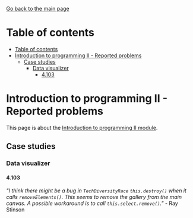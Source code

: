 [Go back to the main page](../../../README.md)

# Table of contents

- [Table of contents](#table-of-contents)
- [Introduction to programming II - Reported problems](#introduction-to-programming-ii---reported-problems)
  - [Case studies](#case-studies)
    - [Data visualizer](#data-visualizer)
      - [4.103](#4103)

# Introduction to programming II - Reported problems

This page is about the [Introduction to programming II module](../../../modules/level_4/cm_1010_introduction_to_programming_ii/).

## Case studies

### Data visualizer

#### 4.103

_"I think there might be a bug in `TechDiversityRace` `this.destroy()` when it calls `removeElements()`. This seems to remove the gallery from the main canvas. A possible workaround is to call `this.select.remove()`."_ - Ray Stinson
